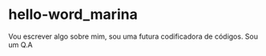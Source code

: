 # hello-word_marina
Vou escrever algo sobre mim,  sou uma futura codificadora de códigos. Sou um Q.A

